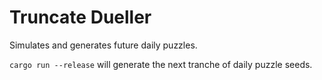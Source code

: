 # Truncate Dueller

Simulates and generates future daily puzzles.

`cargo run --release` will generate the next tranche of daily puzzle seeds.
